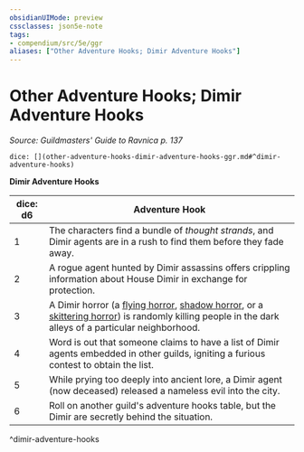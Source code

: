 ```yaml
---
obsidianUIMode: preview
cssclasses: json5e-note
tags:
- compendium/src/5e/ggr
aliases: ["Other Adventure Hooks; Dimir Adventure Hooks"]
---
```

# Other Adventure Hooks; Dimir Adventure Hooks
*Source: Guildmasters' Guide to Ravnica p. 137* 

`dice: [](other-adventure-hooks-dimir-adventure-hooks-ggr.md#^dimir-adventure-hooks)`

**Dimir Adventure Hooks**

| dice: d6 | Adventure Hook |
|----------|----------------|
| 1 | The characters find a bundle of *thought strands*, and Dimir agents are in a rush to find them before they fade away. |
| 2 | A rogue agent hunted by Dimir assassins offers crippling information about House Dimir in exchange for protection. |
| 3 | A Dimir horror (a [flying horror](compendium/bestiary/aberration/flying-horror-ggr.md), [shadow horror](compendium/bestiary/aberration/shadow-horror-ggr.md), or a [skittering horror](compendium/bestiary/aberration/skittering-horror-ggr.md)) is randomly killing people in the dark alleys of a particular neighborhood. |
| 4 | Word is out that someone claims to have a list of Dimir agents embedded in other guilds, igniting a furious contest to obtain the list. |
| 5 | While prying too deeply into ancient lore, a Dimir agent (now deceased) released a nameless evil into the city. |
| 6 | Roll on another guild's adventure hooks table, but the Dimir are secretly behind the situation. |
^dimir-adventure-hooks